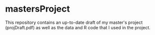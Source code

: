 # mastersProject
This repository contains an up-to-date draft of my master's project (projDraft.pdf) as well as the data and R code that I used in the project.
